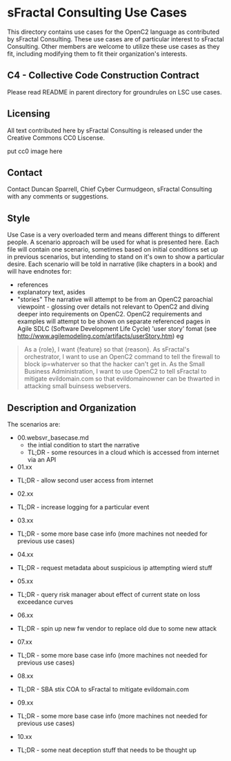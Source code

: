 # sFractal Consulting Use Cases 

This directory contains use cases for the OpenC2 language as contributed by sFractal Consulting.
These use cases are of particular interest to sFractal Consulting.
Other members are welcome to utilize these use cases as they fit, 
including modifying them to fit their organization's interests.

## C4 - Collective Code Construction Contract 
Please read README in parent directory for groundrules on LSC use cases.

## Licensing
All text contributed here by sFractal Consulting is released under the Creative Commons CC0 Liscense.

put cc0 image here

## Contact 
Contact Duncan Sparrell, Chief Cyber Curmudgeon, sFractal Consulting with any comments or suggestions.


## Style 
Use Case is a very overloaded term and means different things to different people.
A scenario approach will be used for what is presented here.
Each file will contain one scenario, sometimes based on initial conditions
set up in previous scenarios, but intending to stand on it's own
to show a particular desire.
Each scenario will be told in narrative (like chapters in a book)
and will have endnotes for:
 * references
 * explanatory text, asides
 * "stories"
The narrative will attempt to be from an OpenC2 paroachial viewpoint - glossing over details
not relevant to OpenC2 and diving deeper into requirements on OpenC2.
OpenC2 requirements and examples will attempt to be shown on separate referenced pages in
Agile SDLC (Software Development Life Cycle) 'user story' fomat 
(see http://www.agilemodeling.com/artifacts/userStory.htm)
eg
> As a {role}, I want {feature} so that {reason}.
> As sFractal's  orchestrator, I want to use an OpenC2 command to tell the firewall to block ip=whaterver so that the hacker can't get in.
> As the Small Business Administration, I want to use OpenC2 to tell sFractal to mitigate evildomain.com so that evildomainowner can be thwarted in attacking small buinsess webservers.

## Description and  Organization 
The scenarios are:
 * 00.websvr_basecase.md
   - the intial condition to start the narrative 
   - TL;DR - some resources in a cloud which is accessed from internet via an API
 * 01.xx 
  - TL;DR - allow second user access from internet
 * 02.xx 
  + TL;DR - increase logging for a particular event
 * 03.xx 
  + TL;DR - some more base case info (more machines not needed for previous use cases)
 * 04.xx 
  + TL;DR - request metadata about suspicious ip attempting wierd stuff
 * 05.xx 
  + TL;DR - query risk manager about effect of current state on loss exceedance curves
 * 06.xx 
  + TL;DR - spin up new fw vendor to replace old due to some new attack
 * 07.xx 
  + TL;DR - some more base case info (more machines not needed for previous use cases)
 * 08.xx 
  + TL;DR - SBA stix COA to sFractal to mitigate evildomain.com
 * 09.xx 
  + TL;DR - some more base case info (more machines not needed for previous use cases)
 * 10.xx 
  + TL;DR - some neat deception stuff that needs to be thought up
